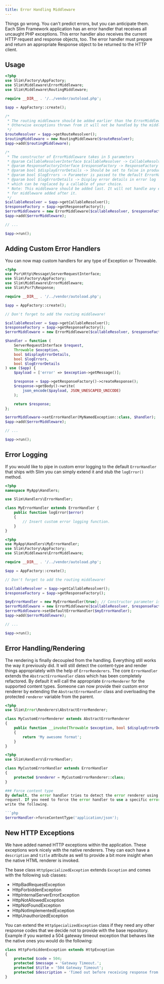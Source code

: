 ```yaml
---
title: Error Handling Middleware
---
```


Things go wrong. You can't predict errors, but you can anticipate them. Each Slim Framework application has an error handler that receives all uncaught PHP exceptions. This error handler also receives the current HTTP request and response objects, too. The error handler must prepare and return an appropriate Response object to be returned to the HTTP client.

## Usage
```php
<?php
use Slim\Factory\AppFactory;
use Slim\Middleware\ErrorMiddleware;
use Slim\Middleware\RoutingMiddleware;

require __DIR__ . '/../vendor/autoload.php';

$app = AppFactory::create();

/*
 * The routing middleware should be added earlier than the ErrorMiddleware
 * Otherwise exceptions thrown from it will not be handled by the middleware
 */
$routeResolver = $app->getRouteResolver();
$routingMiddleware = new RoutingMiddleware($routeResolver);
$app->add($routingMiddleware);

/*
 * The constructor of ErrorMiddleware takes in 5 parameters
 * @param CallableResolverInterface $callableResolver -> CallableResolver implementation of your choice
 * @param ResponseFactoryInterface $responseFactory -> ResponseFactory implementation of your choice
 * @param bool $displayErrorDetails -> Should be set to false in production
 * @param bool $logErrors -> Parameter is passed to the default ErrorHandler
 * @param bool $logErrorDetails -> Display error details in error log
 * which can be replaced by a callable of your choice.
 * Note: This middleware should be added last. It will not handle any exceptions/errors
 * for middleware added after it.
 */
$callableResolver = $app->getCallableResolver();
$responseFactory = $app->getResponseFactory();
$errorMiddleware = new ErrorMiddleware($callableResolver, $responseFactory, true, true, true);
$app->add($errorMiddleware);

// ...

$app->run();
```

## Adding Custom Error Handlers
You can now map custom handlers for any type of Exception or Throwable.
```php
<?php
use Psr\Http\Message\ServerRequestInterface;
use Slim\Factory\AppFactory;
use Slim\Middleware\ErrorMiddleware;
use Slim\Psr7\Response;

require __DIR__ . '/../vendor/autoload.php';

$app = AppFactory::create();

// Don't forget to add the routing middleware!

$callableResolver = $app->getCallableResolver();
$responseFactory = $app->getResponseFactory();
$errorMiddleware = new ErrorMiddleware($callableResolver, $responseFactory, true, true, true);

$handler = function (
    ServerRequestInterface $request,
    Throwable $exception,
    bool $displayErrorDetails,
    bool $logErrors,
    bool $logErrorDetails
) use ($app) {
    $payload = ['error' => $exception->getMessage()];

    $response = $app->getResponseFactory()->createResponse();
    $response->getBody()->write(
        json_encode($payload, JSON_UNESCAPED_UNICODE)
    );

    return $response;
};

$errorMiddleware->setErrorHandler(MyNamedException::class, $handler);
$app->add($errorMiddleware);

// ...

$app->run();
```

## Error Logging
If you would like to pipe in custom error logging to the default `ErrorHandler` that ships with Slim you can simply extend it and stub the `logError()` method.

```php
<?php
namespace MyApp\Handlers;

use Slim\Handlers\ErrorHandler;

class MyErrorHandler extends ErrorHandler {
    public function logError($error)
    {
        // Insert custom error logging function.
    }
}
```

```php
<?php
use MyApp\Handlers\MyErrorHandler;
use Slim\Factory\AppFactory;
use Slim\Middleware\ErrorMiddleware;

require __DIR__ . '/../vendor/autoload.php';

$app = AppFactory::create();

// Don't forget to add the routing middleware!

$callableResolver = $app->getCallableResolver();
$responseFactory = $app->getResponseFactory();

$myErrorHandler = new MyErrorHandler(true); // Constructor parameter is $logErrors (bool)
$errorMiddleware = new ErrorMiddleware($callableResolver, $responseFactory, true, true, true);
$errorMiddleware->setDefaultErrorHandler($myErrorHandler);
$app->add($errorMiddleware);

// ...

$app->run();
```

## Error Handling/Rendering
The rendering is finally decoupled from the handling. Everything still works the way it previously did. It will still detect the content-type and render things appropriately with the help of `ErrorRenderers`. The core `ErrorHandler` extends the `AbstractErrorHandler` class which has been completely refactored. By default it will call the appropriate `ErrorRenderer` for the supported content types. Someone can now provide their custom error renderer by extending the `AbstractErrorHandler` class and overloading the protected `renderer` variable from the parent. 

```php
<?php
use Slim\Error\Renderers\AbstractErrorRenderer;

class MyCustomErrorRenderer extends AbstractErrorRenderer
{
    public function __invoke(Throwable $exception, bool $displayErrorDetails): string
    {
        return 'My awesome format';
    }
}
```

```php
<?php
use Slim\Handlers\ErrorHandler;

class MyCustomErrorHandler extends ErrorHandler
{
    protected $renderer = MyCustomErrorRenderer::class;
}

### Force content type
By default, the error handler tries to detect the error renderer using the `Accept` header of the
request. If you need to force the error handler to use a specific error renderer you can 
write the following.

```php
$errorHandler->forceContentType('application/json');
```


## New HTTP Exceptions
We have added named HTTP exceptions within the application. These exceptions work nicely with the native renderers. They can each have a `description` and `title` attribute as well to provide a bit more insight when the native HTML renderer is invoked. 

The base class `HttpSpecializedException` extends `Exception` and comes with the following sub classes:
* HttpBadRequestException
* HttpForbiddenException
* HttpInternalServerErrorException
* HttpNotAllowedException
* HttpNotFoundException
* HttpNotImplementedException
* HttpUnauthorizedException

You can extend the `HttpSpecializedException` class if they need any other response codes that we decide not to provide with the base repository. Example if you wanted a 504 gateway timeout exception that behaves like the native ones you would do the following:
```php
class HttpForbiddenException extends HttpException
{
    protected $code = 504;
    protected $message = 'Gateway Timeout.';
    protected $title = '504 Gateway Timeout';
    protected $description = 'Timed out before receiving response from the upstream server.';
}
```
